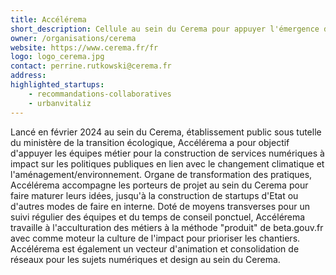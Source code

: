 ```yaml
---
title: Accélérema
short_description: Cellule au sein du Cerema pour appuyer l'émergence de services numériques à impact en méthode "produit" pour l'adaptation au changement climatique, l'aménagement et l'environnement 
owner: /organisations/cerema
website: https://www.cerema.fr/fr
logo: logo_cerema.jpg
contact: perrine.rutkowski@cerema.fr 
address: 
highlighted_startups:
    - recommandations-collaboratives
    - urbanvitaliz
---
```


Lancé en février 2024 au sein du Cerema, établissement public sous tutelle du ministère de la transition écologique, Accélérema a pour objectif d'appuyer les équipes métier pour la construction de services numériques à impact sur les politiques publiques en lien avec le changement climatique et l'aménagement/environnement. 
Organe de transformation des pratiques, Accélérema accompagne les porteurs de projet au sein du Cerema pour faire maturer leurs idées, jusqu'à la construction de startups d'Etat ou d'autres modes de faire en interne. Doté de moyens transverses pour un suivi régulier des équipes et du temps de conseil ponctuel, Accélérema travaille à l'acculturation des métiers à la méthode "produit" de beta.gouv.fr avec comme moteur la culture de l'impact pour prioriser les chantiers. Accélérema est également un vecteur d'animation et consolidation de réseaux pour les sujets numériques et design au sein du Cerema.
